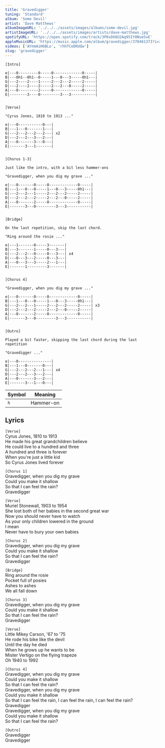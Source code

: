 ```yaml
---
title: 'Gravedigger'
tuning: 'Standard'
album: 'Some Devil'
artist: 'Dave Matthews'
albumImageURL: '../../../assets/images/albums/some-devil.jpg'
artistImageURL: '../../../assets/images/artists/dave-matthews.jpg'
spotifyURL: 'https://open.spotify.com/track/3P0sDX8U2Aq95IY0NueSvE'
appleMusicURL: 'https://music.apple.com/album/gravedigger/370461373?i=370461379'
videos: ['AYnmAiH6BLo', 'rhhTCeDKUQw']
slug: 'gravedigger'
---
```


```
[Intro]

e|---0---------0-----0-------------0-----|
B|---0h1--0h1--0-----1---0---3-----0h1---|
G|---2----2----1-----2---2---2-----2-----|
D|---2----2----2-----2---2---0-----2-----|
A|---0---------2-----0-------------0-----|
E|--------3----0---------3---3-----------|


[Verse]

"Cyrus Jones, 1810 to 1913 ..."

e|---0-----------0---|
B|---1---0-------1---|
G|---2---2---2---2---| x2
D|---2---2---3---2---|
A|---0-------3---0---|
E|-------3---1-------|


[Chorus 1-3]

Just like the intro, with a bit less hammer-ons

"Gravedigger, when you dig my grave ..."

e|---0-------0-----0-------------0-----|
B|---1---0---0-----1---0---3-----0h1---|
G|---2---2---1-----2---2---2-----2-----|
D|---2---2---2-----2---2---0-----2-----|
A|---0-------2-----0-------------0-----|
E|-------3---0---------3---3-----------|


[Bridge]

On the last repetition, skip the last chord.

"Ring around the rosie ..."

e|---1-------0-----3-------|
B|---3-------1-----0---3---|
G|---2---2---0-----0---3---| x4
D|---0---3---2-----0---3---|
A|---0---3---3-----2---1---|
E|-------1---------3-------|


[Chorus 4]

"Gravedigger, when you dig my grave ..."

e|---0-------0-----0-------------0-----|
B|---1---0---0-----1---0---3-----0h1---|
G|---2---2---1-----2---2---2-----2-----| x3
D|---2---2---2-----2---2---0-----2-----|
A|---0-------2-----0-------------0-----|
E|-------3---0---------3---3-----------|


[Outro]

Played a bit faster, skipping the last chord during the last repetition

"Gravedigger ..."

e|---0---------------|
B|---1---0-------0---|
G|---2---2---2---1---| x4
D|---2---2---3---2---|
A|---0-------3---2---|
E|-------3---1---0---|
```

| Symbol | Meaning   |
| ------ | --------- |
| `h`    | Hammer-on |

## Lyrics

`[Verse]`  
Cyrus Jones, 1810 to 1913  
He made his great grandchildren believe  
He could live to a hundred and three  
A hundred and three is forever  
When you're just a little kid  
So Cyrus Jones lived forever

`[Chorus 1]`  
Gravedigger, when you dig my grave  
Could you make it shallow  
So that I can feel the rain?  
Gravedigger

`[Verse]`  
Muriel Stonewall, 1903 to 1954  
She lost both of her babies in the second great war  
Now you should never have to watch  
As your only children lowered in the ground  
I mean  
Never have to bury your own babies

`[Chorus 2]`  
Gravedigger, when you dig my grave  
Could you make it shallow  
So that I can feel the rain?  
Gravedigger

`[Bridge]`  
Ring around the rosie  
Pocket full of posies  
Ashes to ashes  
We all fall down

`[Chorus 3]`  
Gravedigger, when you dig my grave  
Could you make it shallow  
So that I can feel the rain?  
Gravedigger

`[Verse]`  
Little Mikey Carson, '67 to '75  
He rode his bike like the devil  
Until the day he died  
When he grows up he wants to be  
Mister Vertigo on the flying trapeze  
Oh 1940 to 1992

`[Chorus 4]`  
Gravedigger, when you dig my grave  
Could you make it shallow  
So that I can feel the rain?  
Gravedigger, when you dig my grave  
Could you make it shallow  
So that I can feel the rain, I can feel the rain, I can feel the rain?  
Gravedigger  
Gravedigger, when you dig my grave  
Could you make it shallow  
So that I can feel the rain?

`[Outro]`  
Gravedigger  
Gravedigger
